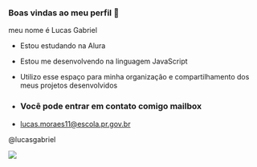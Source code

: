 ### Boas vindas ao meu perfil 💙

meu nome é Lucas Gabriel

- Estou estudando na Alura
- Estou me desenvolvendo na linguagem JavaScript
- Utilizo esse espaço para minha organização e compartilhamento dos meus projetos desenvolvidos

- ### Você pode entrar em contato comigo mailbox

- lucas.moraes11@escola.pr.gov.br

@lucasgabriel

![](https://tenor.com/view/calculating-puzzled-math-confused-confused-look-gif-14677181)
